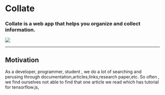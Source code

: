 # Collate

### **Collate** is a web app that helps you organize and collect information. 
<img src = "https://cdn.discordapp.com/attachments/870368289602285591/904014963591483472/unknown.png">
<hr>

## Motivation
As a developer, programmer, student , we do a lot of searching and perusing through documentation,articles,links,research paper,etc. So often , we find ourselves not able to find that one article we read which has tutorial for tensorflow.js, 

